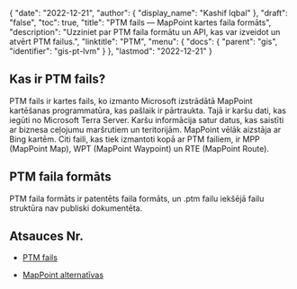{
  "date": "2022-12-21",
  "author": {
    "display_name": "Kashif Iqbal"
},
  "draft": "false",
  "toc": true,
  "title": "PTM fails — MapPoint kartes faila formāts",
  "description": "Uzziniet par PTM faila formātu un API, kas var izveidot un atvērt PTM failus.",
  "linktitle": "PTM",
  "menu": {
    "docs": {
      "parent": "gis",
      "identifier": "gis-pt-lvm"
}
},
  "lastmod": "2022-12-21"
}

## Kas ir PTM fails?

PTM fails ir kartes fails, ko izmanto Microsoft izstrādātā MapPoint kartēšanas programmatūra, kas pašlaik ir pārtraukta. Tajā ir karšu dati, kas iegūti no Microsoft Terra Server. Karšu informācija satur datus, kas saistīti ar biznesa ceļojumu maršrutiem un teritorijām. MapPoint vēlāk aizstāja ar Bing kartēm. Citi faili, kas tiek izmantoti kopā ar PTM failiem, ir MPP (MapPoint Map), WPT (MapPoint Waypoint) un RTE (MapPoint Route).

## PTM faila formāts

PTM faila formāts ir patentēts faila formāts, un .ptm failu iekšējā failu struktūra nav publiski dokumentēta.

## Atsauces Nr.

* [PTM fails](https://social.microsoft.com/Forums/en-US/home?forum=streetsandtrips)

* [MapPoint alternatīvas](https://www.microsoft.com/en-us/maps/mappoint-alternatives)


